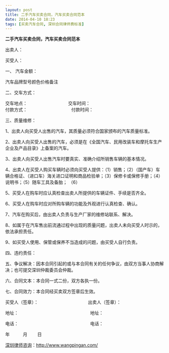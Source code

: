 ```yaml
---
layout: post
title: 二手汽车买卖合同，汽车买卖合同范本
date: 2014-04-10 18:23
tags: [买卖汽车合同, 深圳合同律师费标准]
---
```

<strong>二手汽车买卖合同，汽车买卖合同范本</strong>

出卖人：   

买受人：   

一、 汽车金额：

汽车品牌型号颜色价格备注

二、交车方式：

交车地点：　　　　　　　　  　交车时间：   
付款方式：　　　　　　　　　　付款时间：　  　　

三、质量维修：

1、出卖人向买受人出售的汽车，其质量必须符合国家颁布的汽车质量标准。

2、出卖人向买受人出售的汽车，必须是在《全国汽车、民用改装车和摩托车生产企业及产品目录》上备案的汽车。

3、出卖人向买受人出售汽车时要真实、准确介绍所销售车辆的基本情况。

4、出卖人在买受人购买车辆时必须向买受人提供：（1）销售；（2）（国产车）车辆合格证、（进口车）海关进口证明和商品检验单；（3）保修卡或保修手册；（4）说明书；（5）随车工具及备胎； （6）

5、买受人在购车时应认真检查出卖人所提供的车辆证件、手续是否齐全。

6、买受人在购车时应对所购车辆的功能及外观进行认真检查、确认。

7、汽车在购买后，由出卖人负责与生产厂家的维修站联系、解决。

8、如属于在汽车售出前流通过程中出现的质量问题，出卖人未向买受人时示的，依法承担责任。

9、如买受人使用、保管或保养不当造成的问题，由买受人自行负责。

四、违约责任：

五、争议解决：因本合同引起的或与本合同有关的任何争议，由双方当事人协商解决；也可提交深圳仲裁委员会仲裁。

六、合同文本：本合同一式二份，双方各执一份。

七、合同效力：本合同经买卖双方签章后生效。

买受人（签章）：　　　　　　　　　　　 出卖人（签章）：

地址：　　　　　　　　 　　　　　　　　地址：  

电话：　　　　　　　　　　　　　　　　 电话： 


 年　　　月　　 日

<a href="http://www.wangpingan.com/">深圳律师咨询</a>：<a href="http://www.wangpingan.com/">http://www.wangpingan.com/</a>

